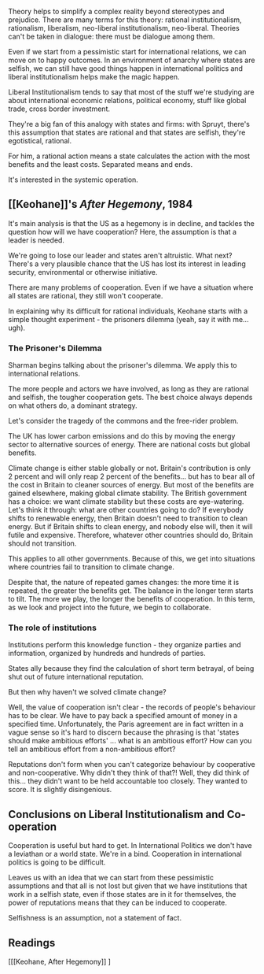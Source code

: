 Theory helps to simplify a complex reality beyond stereotypes and prejudice.
There are many terms for this theory: rational institutionalism, rationalism, liberalism, neo-liberal institutionalism, neo-liberal.
Theories can't be taken in dialogue: there must be dialogue among them.

Even if we start from a pessimistic start for international relations, we can move on to happy outcomes. In an environment of anarchy where states are selfish, we can still have good things happen in international politics and liberal institutionalism helps make the magic happen.

Liberal Institutionalism tends to say that most of the stuff we're studying are about international economic relations, political economy, stuff like global trade, cross border investment.

They're a big fan of this analogy with states and firms: with Spruyt, there's this assumption that states are rational and that states are selfish, they're egotistical, rational.

For him, a rational action means a state calculates the action with the most benefits and the least costs. Separated means and ends.

It's interested in the systemic operation.

## [[Keohane]]'s *After Hegemony*, 1984

It's main analysis is that the US as a hegemony is in decline, and tackles the question how will we have cooperation? Here, the assumption is that a leader is needed.

We're going to lose our leader and states aren't altruistic. What next? There's a very plausible chance that the US has lost its interest in leading security, environmental or otherwise initiative.

There are many problems of cooperation. Even if we have a situation where all states are rational, they still won't cooperate.

In explaining why its difficult for rational individuals, Keohane starts with a simple thought experiment - the prisoners dilemma (yeah, say it with me... ugh).

### The Prisoner's Dilemma

Sharman begins talking about the prisoner's dilemma. We apply this to international relations.

The more people and actors we have involved, as long as they are rational and selfish, the tougher cooperation gets. The best choice always depends on what others do, a dominant strategy.

Let's consider the tragedy of the commons and the free-rider problem.

The UK has lower carbon emissions and do this by moving the energy sector to alternative sources of energy. There are national costs but global benefits.

Climate change is either stable globally or not. Britain's contribution is only 2 percent and will only reap 2 percent of the benefits... but has to bear all of the cost in Britain to cleaner sources of energy. But most of the benefits are gained elsewhere, making global climate stability. The British government has a choice: we want climate stability but these costs are eye-watering. Let's think it through: what are other countries going to do? If everybody shifts to renewable energy, then Britain doesn't need to transition to clean energy. But if Britain shifts to clean energy, and nobody else will, then it will futile and expensive. Therefore, whatever other countries should do, Britain should not transition.

This applies to all other governments. Because of this, we get into situations where countries fail to transition to climate change.

Despite that, the nature of repeated games changes: the more time it is repeated, the greater the benefits get. The balance in the longer term starts to tilt. The more we play, the longer the benefits of cooperation. In this term, as we look and project into the future, we begin to collaborate.

### The role of institutions

Institutions perform this knowledge function - they organize parties and information, organized by hundreds and hundreds of parties.

States ally because they find the calculation of short term betrayal, of being shut out of future international reputation.

But then why haven't we solved climate change?

Well, the value of cooperation isn't clear - the records of people's behaviour has to be clear. We have to pay back a specified amount of money in a specified time. Unfortunately, the Paris agreement are in fact written in a vague sense so it's hard to discern because the phrasing is that 'states should make ambitious efforts' ... what is an ambitious effort? How can you tell an ambitious effort from a non-ambitious effort?

Reputations don't form when you can't categorize behaviour by cooperative and non-cooperative. Why didn't they think of that?! Well, they did think of this... they didn't want to be held accountable too closely. They wanted to score. It is slightly disingenious.

## Conclusions on Liberal Institutionalism and Co-operation

Cooperation is useful but hard to get. In International Politics we don't have a leviathan or a world state. We're in a bind. Cooperation in international politics is going to be difficult.

Leaves us with an idea that we can start from these pessimistic assumptions and that all is not lost but given that we have institutions that work in a selfish state, even if those states are in it for themselves, the power of reputations means that they can be induced to cooperate.

Selfishness is an assumption, not a statement of fact.

## Readings

[[[Keohane, After Hegemony]]
]